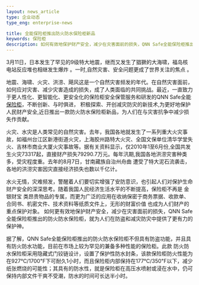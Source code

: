 ```yaml
---
layout: news_article
type: 企业动态
type_eng: enterprise-news

title: 全能保险柜推出防火防水保险柜新品
keywords: 保险柜
description: 如何有效地保护财产安全，减少在灾害面前的损失，QNN Safe全能保险柜推出的防火防水保险柜，为人们在防盗和减灾防灾中提供了更有力的保护神。
---
```

3月11日，日本发生了罕见的9级特大地震，继而又发生了猖獗的大海啸，福岛核电站反应堆也相继发生爆炸 。一时,自然灾害、安全问题更成了世界关注的焦点 。

地震、海啸、火灾、洪涝、飓风这是一个自然灾害频发的年代。在自然灾害面前，如何应对灾害、减少灾害造成的损失，成了人类面临的共同挑战。最近，一直致力于更人性化、更智能化、更安全化的保险柜安全保管服务和研发的QNN Safe全能 [保险柜](http://www.qnn.com.cn/)，不断创新、与时俱进， 积极探索、开创减灾防灾的新技术,为更好地保护人民财产安全,近日推出一款防火防水保险柜新品，为人们在与灾害抗争中减少损失作贡献。

火灾、水灾是人类常见的自然灾害。去年，我国各地就发生了一系列重大火灾事故，如福州台江区新港街道火灾，上海胶州路特大火灾、全国文保单位清华学堂失火、吉林市商业大厦火灾事故等。据有关资料显示，仅2010年1至6月份,全国共发生火灾73317起，直接财产损失79290.7万元。每年汛期,我国各地洪涝灾害种类多，受灾程度重。去年的8月7日，甘南藏族自治州舟曲 遭受了特大泥石流袭击，各地的洪涝灾害因灾直接经济损失也数以千亿计。

水火无情，灾难频发，警醒着人们要切实增强了安防意识，也引起人们对保护生命财产安全的深深思考。随着我国人民经济生活水平的不断提高，保险柜不再是 金银财宝 类昂贵物品的专属，而更为广泛的应用在收纳保密于商务票据、收款单、合同书、机密文件、技术资料等纸质文件上，无形的财富价值 也成为人们财产的重点保护对象。 如何更有效地保护财产安全，减少在灾害面前的损失，QNN Safe全能保险柜推出的防火防水保险柜，就为人们在防盗和减灾防灾中提供了更有力的保护神。

据了解，QNN Safe全能保险柜推出的防火防水保险柜不但具有防盗功能，并且具有防火防水功能，目前在市场上较为罕见的兼备多种性能的保险柜。此款 防火防水保险柜采用隐藏式门铰链设计，设置了保护性防水封条，该款保险柜防火性能为在927℃/1700℉下可耐久1小时，而且保险柜内部保持在177℃/350℉以下，减少纸张燃烧的可能性；其具有的防水性，就是保险柜在高压水喷射或浸在水中，仍可保持内部文件干爽不受潮，防水的时间可长达半小时。
